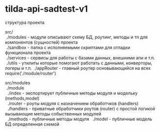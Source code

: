 # tilda-api-sadtest-v1

структура проекта

src/  
 ./modules - модули описывают схему БД, роутинг, методы и тп для компонентов (сущностей) проекта  
 ./sandbox - папка с исполняемыми скриптами для отладки функционала проекта  
 ./services - сервисы для работы с базами данных, внешними апи и т.п.  
 ./utils - утилиты которые помогают работать с данными, конверторы, логеры и т.п.
 ./appRouter - главный роутер основывающийся на всех require('./module/router')


src/modules  
 ./module  
  ./index - экспортирует публичные методы модуля и модельку (methods,model)  
  ./router - роуты модуля с назначением обработчков (handlers)
  ./handlers - приватные обработчики роутов (router) с простой логикой вызывающие методы собыственных модулей  
  ./methods - публичные методы модуля
  ./model - публичные модель БД определенная схемой
